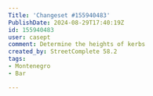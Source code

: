 ```yaml
---
Title: 'Changeset #155940483'
PublishDate: 2024-08-29T17:40:19Z
id: 155940483
user: casept
comment: Determine the heights of kerbs
created_by: StreetComplete 58.2
tags:
- Montenegro
- Bar

---
```

